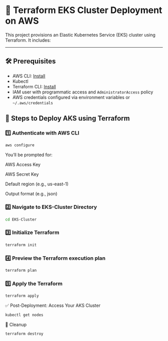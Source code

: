 
# 🚀 Terraform EKS Cluster Deployment on AWS

This project provisions an Elastic Kubernetes Service (EKS) cluster using Terraform. It includes:

---

## 🛠️ Prerequisites

- AWS CLI: [Install](https://docs.aws.amazon.com/cli/latest/userguide/install-cliv2.html)
- Kubectl 
- Terraform CLI: [Install](https://developer.hashicorp.com/terraform/downloads)
- IAM user with programmatic access and `AdministratorAccess` policy
- AWS credentials configured via environment variables or `~/.aws/credentials`

## 🧪 Steps to Deploy AKS using Terraform

### 1️⃣ Authenticate with AWS CLI


```bash
aws configure
```
You’ll be prompted for:

AWS Access Key

AWS Secret Key

Default region (e.g., us-east-1)

Output format (e.g., json)


### 2️⃣ Navigate to EKS-Cluster Directory 
```bash
cd EKS-Cluster
```


### 3️⃣ Initialize Terraform
```bash
terraform init
```

### 4️⃣ Preview the Terraform execution plan
```bash
terraform plan
```

### 5️⃣ Apply the Terraform 
```bash
terraform apply
```

✅ Post-Deployment: Access Your AKS Cluster

```bash
kubectl get nodes
```



🧹 Cleanup
```bash
terraform destroy
```
